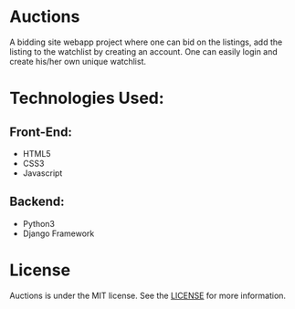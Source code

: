 # Auctions

A bidding site webapp project where one can bid on the listings, add the listing to the watchlist by creating an account. One can easily login and create his/her own unique watchlist.

# Technologies Used:

## Front-End:
- HTML5
- CSS3
- Javascript

## Backend:
- Python3
- Django Framework

# License
Auctions is under the MIT license. See the [LICENSE](https://github.com/sharmas1ddharth/commerce/blob/main/LICENSE) for more information.


